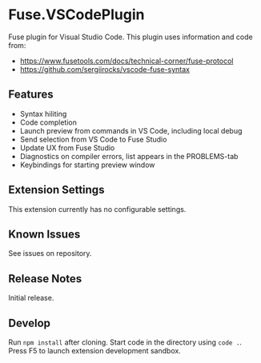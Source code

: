 # Fuse.VSCodePlugin

Fuse plugin for Visual Studio Code. This plugin uses information and code from:

- https://www.fusetools.com/docs/technical-corner/fuse-protocol
- https://github.com/sergiirocks/vscode-fuse-syntax

## Features

- Syntax hiliting
- Code completion
- Launch preview from commands in VS Code, including local debug
- Send selection from VS Code to Fuse Studio
- Update UX from Fuse Studio
- Diagnostics on compiler errors, list appears in the PROBLEMS-tab
- Keybindings for starting preview window

## Extension Settings

This extension currently has no configurable settings.

## Known Issues

See issues on repository.

## Release Notes

Initial release.

## Develop

Run `npm install` after cloning. Start code in the directory using `code .`. Press F5 to launch extension development sandbox.
